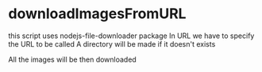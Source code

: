 # downloadImagesFromURL

this script uses nodejs-file-downloader package
In URL we have to specify the URL to be called
A directory will be made if it doesn't exists

All the images will be then downloaded
